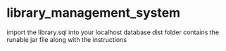 # library_management_system
import the library.sql into your localhost database
dist folder contains the runable jar file along with the instructions
